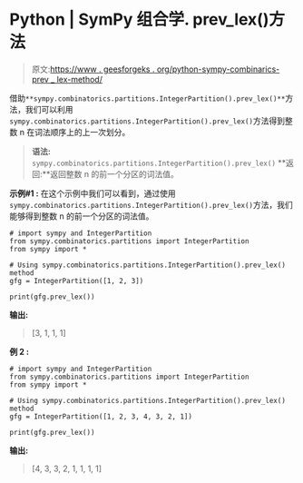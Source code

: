 # Python | SymPy 组合学. prev_lex()方法

> 原文:[https://www . geesforgeks . org/python-sympy-combinarics-prev _ lex-method/](https://www.geeksforgeeks.org/python-sympy-combinatorics-prev_lex-method/)

借助`**sympy.combinatorics.partitions.IntegerPartition().prev_lex()**`方法，我们可以利用`sympy.combinatorics.partitions.IntegerPartition().prev_lex()`方法得到整数 n 在词法顺序上的上一次划分。

> **语法:** `sympy.combinatorics.partitions.IntegerPartition().prev_lex()`
> **返回:**返回整数 n 的前一个分区的词法值。

**示例#1 :**
在这个示例中我们可以看到，通过使用`sympy.combinatorics.partitions.IntegerPartition().prev_lex()`方法，我们能够得到整数 n 的前一个分区的词法值。

```
# import sympy and IntegerPartition
from sympy.combinatorics.partitions import IntegerPartition
from sympy import *

# Using sympy.combinatorics.partitions.IntegerPartition().prev_lex() method
gfg = IntegerPartition([1, 2, 3])

print(gfg.prev_lex())
```

**输出:**

> [3, 1, 1, 1]

**例 2 :**

```
# import sympy and IntegerPartition
from sympy.combinatorics.partitions import IntegerPartition
from sympy import *

# Using sympy.combinatorics.partitions.IntegerPartition().prev_lex() method
gfg = IntegerPartition([1, 2, 3, 4, 3, 2, 1])

print(gfg.prev_lex())
```

**输出:**

> [4, 3, 3, 2, 1, 1, 1, 1]